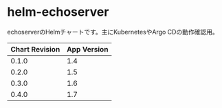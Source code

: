 # helm-echoserver

echoserverのHelmチャートです。主にKubernetesやArgo CDの動作確認用。

| Chart Revision | App Version |
|----------------|-------------|
| 0.1.0          | 1.4         |
| 0.2.0          | 1.5         |
| 0.3.0          | 1.6         |
| 0.4.0          | 1.7         |
